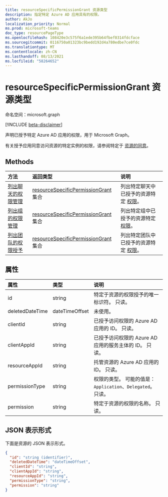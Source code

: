```yaml
---
title: resourceSpecificPermissionGrant 资源类型
description: 指定特定 Azure AD 应用具有的权限。
author: AkJo
localization_priority: Normal
ms.prod: microsoft-teams
doc_type: resourcePageType
ms.openlocfilehash: 108420e3c575f6a1ede395b64fbef0314fdcface
ms.sourcegitcommit: 0116750a01323bc9bedd192d4a780edbe7ce0fdc
ms.translationtype: MT
ms.contentlocale: zh-CN
ms.lasthandoff: 08/13/2021
ms.locfileid: "58264652"
---
```

# <a name="resourcespecificpermissiongrant-resource-type"></a>resourceSpecificPermissionGrant 资源类型

命名空间：microsoft.graph

[!INCLUDE [beta-disclaimer](../../includes/beta-disclaimer.md)]

声明已授予特定 Azure AD 应用的权限，用于 Microsoft Graph。

有关授予应用同意访问资源的特定实例的权限，请参阅特定于 [资源的同意](/microsoftteams/platform/graph-api/rsc/resource-specific-consent)。

## <a name="methods"></a>Methods

|  方法                                                                   |  返回类型                                                                     | 说明                                                  | 
| :------------------------------------------------------------------------ | :------------------------------------------------------------------------------- | :----------------------------------------------------------- |
|[列出聊天的权限管理](../api/chat-list-permissiongrants.md)   | [resourceSpecificPermissionGrant](resourcespecificpermissiongrant.md) 集合 | 列出特定聊天中已授予的资源特定 [权限](chat.md)。  |
|[列出组的权限管理](../api/group-list-permissiongrants.md) | [resourceSpecificPermissionGrant](resourcespecificpermissiongrant.md) 集合 | 列出特定组中已授予的资源特定 [权限](group.md)。 |
|[列出团队的权限授予](../api/team-list-permissiongrants.md) | [resourceSpecificPermissionGrant](resourcespecificpermissiongrant.md) 集合 | 列出特定团队中已授予的资源特定 [权限](team.md)。 |

## <a name="properties"></a>属性

| 属性        | 类型          | 说明                                                                           |
| :-------------- | :------------ | :------------------------------------------------------------------------------------ |
| id              | string        | 特定于资源的权限授予的唯一标识符。 只读。           |
| deletedDateTime | dateTimeOffset| 未使用。                                                                             |
| clientId        | string        | 已授予访问权限的 Azure AD 应用的 ID。 只读。                            |
| clientAppId     | string        | 已授予访问权限的 Azure AD 应用的服务主体的 ID。 只读。   |
| resourceAppId   | string        | 托管资源的 Azure AD 应用的 ID。 只读。                        |
| permissionType  | string        | 权限的类型。 可能的值是：`Application`、`Delegated`。 只读。 |
| permission      | string        | 特定于资源的权限的名称。 只读。                                                |

## <a name="json-representation"></a>JSON 表示形式

下面是资源的 JSON 表示形式。

<!-- {
  "blockType": "resource",
  "keyProperty": "id",
  "@odata.type": "microsoft.graph.resourceSpecificPermissionGrant"
}-->

```json
{
  "id": "string (identifier)",
  "deletedDateTime": "dateTimeOffset",
  "clientId": "string",
  "clientAppId": "string",
  "resourceAppId": "string",
  "permissionType": "string",
  "permission": "string"
}
```


